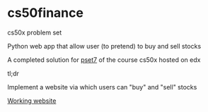 # cs50finance
cs50x problem set 

Python web app that allow user (to pretend) to buy and sell stocks

A completed solution for [pset7](http://docs.cs50.net/problems/finance/finance.html) of the course cs50x hosted on edx

tl;dr

Implement a website via which users can "buy" and "sell" stocks


[Working website](https://platypusknight.pythonanywhere.com)
